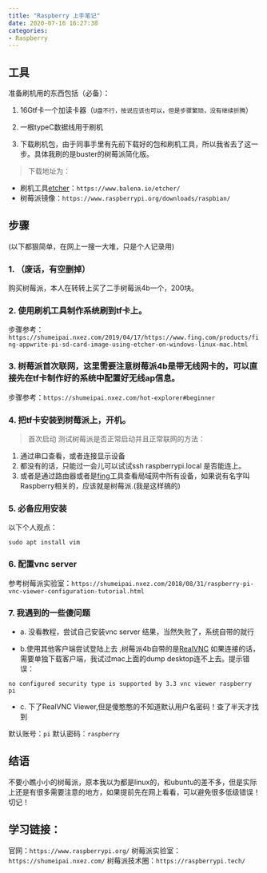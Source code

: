 ```yaml
---
title: "Raspberry 上手笔记"
date: 2020-07-16 16:27:38
categories:
- Raspberry
---
```



## 工具
准备刷机用的东西包括（必备）：

1. 16Gtf卡一个加读卡器（`U盘不行，按说应该也可以，但是步骤繁琐，没有继续折腾`）
2. 一根typeC数据线用于刷机

3. 下载刷机包，由于同事手里有先前下载好的包和刷机工具，所以我省去了这一步。具体我刷的是buster的树莓派简化版。
> 下载地址为：

* 刷机工具[etcher](https://www.balena.io/etcher/)：`https://www.balena.io/etcher/`
* 树莓派镜像：`https://www.raspberrypi.org/downloads/raspbian/`

## 步骤

(以下都狠简单，在网上一搜一大堆，只是个人记录用)
### 1. （废话，有空删掉）

购买树莓派，本人在转转上买了二手树莓派4b一个，200块。

### 2. 使用刷机工具制作系统刷到tf卡上。

步骤参考：`https://shumeipai.nxez.com/2019/04/17/https://www.fing.com/products/fing-appwrite-pi-sd-card-image-using-etcher-on-windows-linux-mac.html`

### 3. 树莓派首次联网，这里需要注意树莓派4b是带无线网卡的，可以直接先在tf卡制作好的系统中配置好无线ap信息。

步骤参考：`https://shumeipai.nxez.com/hot-explorer#beginner`
### 4. 把tf卡安装到树莓派上，开机。
> 首次启动
测试树莓派是否正常启动并且正常联网的方法：
1. 通过串口查看，或者连接显示设备
2. 都没有的话，只能过一会儿可以试试ssh raspberrypi.local 是否能连上。
3. 或者是通过路由器或者是[fing](https://www.fing.com/products/fing-app)工具查看局域网中所有设备，如果说有名字叫Raspberry相关的，应该就是树莓派.(我是这样搞的)


### 5. 必备应用安装

以下个人观点：
```
sudo apt install vim 
```

### 6. 配置vnc server

参考树莓派实验室：`https://shumeipai.nxez.com/2018/08/31/raspberry-pi-vnc-viewer-configuration-tutorial.html`


### 7. 我遇到的一些傻问题

* a. 没看教程，尝试自己安装vnc server
结果，当然失败了，系统自带的就行

* b.使用其他客户端尝试登陆上去
,树莓派4b自带的是[RealVNC](https://www.realvnc.com/en/connect/download/viewer/) 
如果连接的话，需要单独下载客户端，我试过mac上面的dump desktop连不上去。提示错误：

`no configured security type is supported by 3.3 vnc viewer raspberry pi`

* c. 下了RealVNC Viewer,但是傻憨憨的不知道默认用户名密码！查了半天才找到

默认账号：`pi`
默认密码：`raspberry`


## 结语
不要小瞧小小的树莓派，原本我以为都是linux的，和ubuntu的差不多，但是实际上还是有很多需要注意的地方，如果提前先在网上看看，可以避免很多低级错误！切记！

## 学习链接：

官网：`https://www.raspberrypi.org/`
树莓派实验室：`https://shumeipai.nxez.com/`
树莓派技术圈：`https://raspberrypi.tech/`







